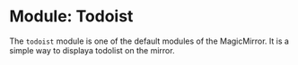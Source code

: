 # Module: Todoist

The `todoist` module is one of the default modules of the MagicMirror. It is a simple way to displaya todolist on the mirror.

